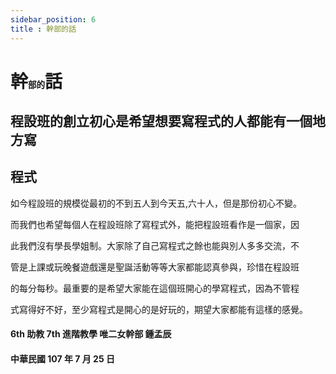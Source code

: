 ```yaml
---
sidebar_position: 6
title : 幹部的話
---
```


# 幹<small><small><small><small>部的</small></small></small></small>話
## 程設班的創立初心是希望想要寫程式的人都能有一個地方寫
## 程式
如今程設班的規模從最初的不到五人到今天五,六十人，但是那份初心不變。

而我們也希望每個人在程設班除了寫程式外，能把程設班看作是一個家，因

此我們沒有學長學姐制。大家除了自己寫程式之餘也能與別人多多交流，不

管是上課或玩晚餐遊戲還是聖誕活動等等大家都能認真參與，珍惜在程設班

的每分每秒。最重要的是希望大家能在這個班開心的學寫程式，因為不管程

式寫得好不好，至少寫程式是開心的是好玩的，期望大家都能有這樣的感覺。

#### 6th 助教 7th 進階教學 唯二女幹部 鍾孟辰
#### 中華民國 107 年 7 月 25 日
